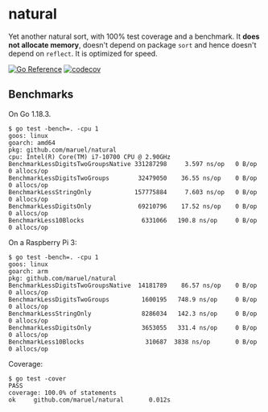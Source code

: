 # natural

Yet another natural sort, with 100% test coverage and a benchmark. It **does not
allocate memory**, doesn't depend on package `sort` and hence doesn't depend on
`reflect`. It is optimized for speed.

[![Go
Reference](https://pkg.go.dev/badge/github.com/maruel/natural.svg)](https://pkg.go.dev/github.com/maruel/natural)
[![codecov](https://codecov.io/gh/maruel/natural/branch/main/graph/badge.svg?token=iQg8Y62BBg)](https://codecov.io/gh/maruel/natural)


## Benchmarks

On Go 1.18.3.

```
$ go test -bench=. -cpu 1
goos: linux
goarch: amd64
pkg: github.com/maruel/natural
cpu: Intel(R) Core(TM) i7-10700 CPU @ 2.90GHz
BenchmarkLessDigitsTwoGroupsNative 331287298     3.597 ns/op   0 B/op   0 allocs/op
BenchmarkLessDigitsTwoGroups        32479050    36.55 ns/op    0 B/op   0 allocs/op
BenchmarkLessStringOnly            157775884     7.603 ns/op   0 B/op   0 allocs/op
BenchmarkLessDigitsOnly             69210796    17.52 ns/op    0 B/op   0 allocs/op
BenchmarkLess10Blocks                6331066   190.8 ns/op     0 B/op   0 allocs/op
```

On a Raspberry Pi 3:

```
$ go test -bench=. -cpu 1
goos: linux
goarch: arm
pkg: github.com/maruel/natural
BenchmarkLessDigitsTwoGroupsNative  14181789    86.57 ns/op    0 B/op   0 allocs/op
BenchmarkLessDigitsTwoGroups         1600195   748.9 ns/op     0 B/op   0 allocs/op
BenchmarkLessStringOnly              8286034   142.3 ns/op     0 B/op   0 allocs/op
BenchmarkLessDigitsOnly              3653055   331.4 ns/op     0 B/op   0 allocs/op
BenchmarkLess10Blocks                 310687  3838 ns/op       0 B/op   0 allocs/op
```

Coverage:

```
$ go test -cover
PASS
coverage: 100.0% of statements
ok     github.com/maruel/natural       0.012s
```
